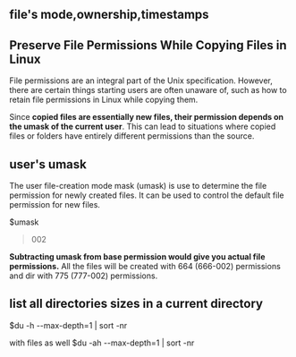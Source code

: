 
## file's mode,ownership,timestamps

## Preserve File Permissions While Copying Files in Linux

File permissions are an integral part of the Unix specification. However, there are certain things starting users are often unaware of, such as how to retain file permissions in Linux while copying them.

Since **copied files are essentially new files, their permission depends on the umask of the current user**. This can lead to situations where copied files or folders have entirely different permissions than the source.

## user's umask

The user file-creation mode mask (umask) is use to determine the file permission for newly created files. It can be used to control the default file permission for new files.

$umask
>002

**Subtracting umask from base permission would give you actual file permissions.** All the files will be created with 664 (666-002) permissions and dir with 775 (777-002) permissions.

## list all directories sizes in a current directory

$du -h --max-depth=1 | sort -nr

with files as well
$du -ah --max-depth=1 | sort -nr